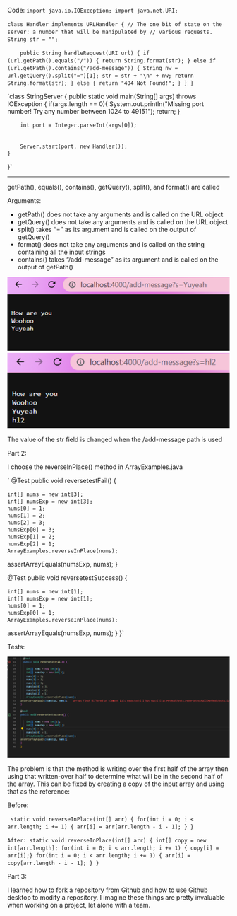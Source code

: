 Code: 
`import java.io.IOException;
import java.net.URI;`


`class Handler implements URLHandler {
    // The one bit of state on the server: a number that will be manipulated by
    // various requests.
    String str = "";`


`    public String handleRequest(URI url) {
        if (url.getPath().equals("/")) {
            return String.format(str);
        } else if (url.getPath().contains("/add-message")) {
            String nw = url.getQuery().split("=")[1];
            str = str + "\n" + nw;
            return String.format(str);
        } else {
            return "404 Not Found!";
        }
    }
}`


`class StringServer {
    public static void main(String[] args) throws IOException {
        if(args.length == 0){
            System.out.println("Missing port number! Try any number between 1024 to 49151");
            return;
        }


        int port = Integer.parseInt(args[0]);


        Server.start(port, new Handler());
    }
}`


--------------------------------------------------------------------------------

getPath(), equals(), contains(), getQuery(), split(), and format() are called

Arguments:
* getPath() does not take any arguments and is called on the URL object
* getQuery() does not take any arguments and is called on the URL object
* split() takes “=” as its argument and is called on the output of getQuery()
* format() does not take any arguments and is called on the string containing all the input strings
* contains() takes “/add-message” as its argument and is called on the output of getPath()

![image](https://raw.githubusercontent.com/padillam2001/cse15l-lab-reports/main/scsh1.png)
![image](https://raw.githubusercontent.com/padillam2001/cse15l-lab-reports/main/scsh2.png)

The value of the str field is changed when the /add-message path is used

Part 2:

I choose the reverseInPlace() method in ArrayExamples.java

 ` @Test
  public void reversetestFail() {

    int[] nums = new int[3];
    int[] numsExp = new int[3];
    nums[0] = 1;
    nums[1] = 2;
    nums[2] = 3;
    numsExp[0] = 3;
    numsExp[1] = 2;
    numsExp[2] = 1;
    ArrayExamples.reverseInPlace(nums);
assertArrayEquals(numsExp, nums);
}

@Test
public void reversetestSuccess() {

    int[] nums = new int[1];
    int[] numsExp = new int[1];
    nums[0] = 1;
    numsExp[0] = 1;
    ArrayExamples.reverseInPlace(nums);
assertArrayEquals(numsExp, nums);
}
}`

Tests:

![image](https://raw.githubusercontent.com/padillam2001/cse15l-lab-reports/main/scsh3.png)
    
The problem is that the method is writing over the first half of the array then using that written-over half to determine what will be in the second half of the array. This can be fixed by creating a copy of the input array and using that as the reference:

Before:

` static void reverseInPlace(int[] arr) {
    for(int i = 0; i < arr.length; i += 1) {
      arr[i] = arr[arr.length - i - 1];
    }
  }`
  
  `After:
   static void reverseInPlace(int[] arr) {
    int[] copy = new int[arr.length];
    for(int i = 0; i < arr.length; i += 1) {
    copy[i] = arr[i];}
    for(int i = 0; i < arr.length; i += 1) {
      arr[i] = copy[arr.length - i - 1];
    }
  }`
  
Part 3:

I learned how to fork a repository from Github and how to use Github desktop to modify a repository. I imagine these things are pretty invaluable when working on a project, let alone with a team.

